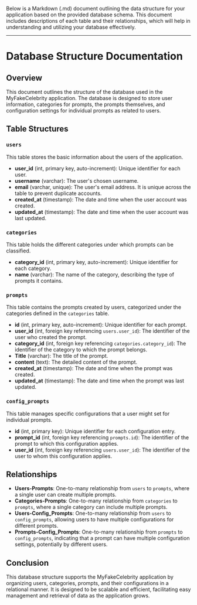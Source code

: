 Below is a Markdown (.md) document outlining the data structure for your application based on the provided database schema. This document includes descriptions of each table and their relationships, which will help in understanding and utilizing your database effectively.

---

# Database Structure Documentation

## Overview
This document outlines the structure of the database used in the MyFakeCelebrity application. The database is designed to store user information, categories for prompts, the prompts themselves, and configuration settings for individual prompts as related to users.

## Table Structures

### `users`
This table stores the basic information about the users of the application.

- **user_id** (int, primary key, auto-increment): Unique identifier for each user.
- **username** (varchar): The user's chosen username.
- **email** (varchar, unique): The user's email address. It is unique across the table to prevent duplicate accounts.
- **created_at** (timestamp): The date and time when the user account was created.
- **updated_at** (timestamp): The date and time when the user account was last updated.

### `categories`
This table holds the different categories under which prompts can be classified.

- **category_id** (int, primary key, auto-increment): Unique identifier for each category.
- **name** (varchar): The name of the category, describing the type of prompts it contains.

### `prompts`
This table contains the prompts created by users, categorized under the categories defined in the `categories` table.

- **id** (int, primary key, auto-increment): Unique identifier for each prompt.
- **user_id** (int, foreign key referencing `users.user_id`): The identifier of the user who created the prompt.
- **category_id** (int, foreign key referencing `categories.category_id`): The identifier of the category to which the prompt belongs.
- **Title** (varchar): The title of the prompt.
- **content** (text): The detailed content of the prompt.
- **created_at** (timestamp): The date and time when the prompt was created.
- **updated_at** (timestamp): The date and time when the prompt was last updated.

### `config_prompts`
This table manages specific configurations that a user might set for individual prompts.

- **id** (int, primary key): Unique identifier for each configuration entry.
- **prompt_id** (int, foreign key referencing `prompts.id`): The identifier of the prompt to which this configuration applies.
- **user_id** (int, foreign key referencing `users.user_id`): The identifier of the user to whom this configuration applies.

## Relationships
- **Users-Prompts**: One-to-many relationship from `users` to `prompts`, where a single user can create multiple prompts.
- **Categories-Prompts**: One-to-many relationship from `categories` to `prompts`, where a single category can include multiple prompts.
- **Users-Config_Prompts**: One-to-many relationship from `users` to `config_prompts`, allowing users to have multiple configurations for different prompts.
- **Prompts-Config_Prompts**: One-to-many relationship from `prompts` to `config_prompts`, indicating that a prompt can have multiple configuration settings, potentially by different users.

## Conclusion
This database structure supports the MyFakeCelebrity application by organizing users, categories, prompts, and their configurations in a relational manner. It is designed to be scalable and efficient, facilitating easy management and retrieval of data as the application grows.
